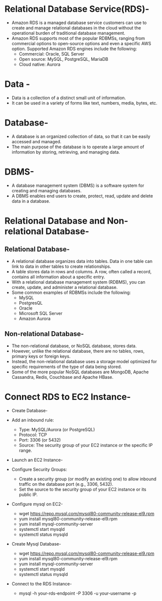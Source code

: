 # Relational Database Service(RDS)-
- Amazon RDS is a managed database service customers can use to create and manage relational databases in the cloud without the operational burden of traditional database management.
- Amazon RDS supports most of the popular RDBMSs, ranging from commercial options to open-source options and even a specific AWS option. Supported Amazon RDS engines include the following:
    - Commercial: Oracle, SQL Server
    - Open source: MySQL, PostgreSQL, MariaDB
    - Cloud native: Aurora


# Data -
- Data is a collection of a distinct small unit of information.
- It can be used in a variety of forms like text, numbers, media, bytes, etc.

# Database-
- A database is an organized collection of data, so that it can be easily accessed and managed.
- The main purpose of the database is to operate a large amount of information by storing, retrieving, and managing data.

# DBMS-
- A database management system (DBMS) is a software system for creating and managing databases.
- A DBMS enables end users to create, protect, read, update and delete data in a database.

# Relational Database and Non-relational Database-
## Relational Database-
- A relational database organizes data into tables. Data in one table can link to data in other tables to create relationships.
- A table stores data in rows and columns. A row, often called a record, contains all information about a specific entry.
- With a relational database management system (RDBMS), you can create, update, and administer a relational database.
- Some common examples of RDBMSs include the following:
    - MySQL
    - PostgresQL
    - Oracle
    - Microsoft SQL Server
    - Amazon Aurora

## Non-relational Database-
- The non-relational database, or NoSQL database, stores data.
- However, unlike the relational database, there are no tables, rows, primary keys or foreign keys.
- Instead, the non-relational database uses a storage model optimized for specific requirements of the type of data being stored.
- Some of the more popular NoSQL databases are MongoDB, Apache Cassandra, Redis, Couchbase and Apache HBase.

# Connect RDS to EC2 Instance-
- Create Database-
- Add an inbound rule:
    - Type: MySQL/Aurora (or PostgreSQL)
    - Protocol: TCP
    - Port: 3306 (or 5432)
    - Source: The security group of your EC2 instance or the specific IP range.
      
- Launch an EC2 Instance-
- Configure Security Groups:
    - Create a security group (or modify an existing one) to allow inbound traffic on the database port (e.g., 3306, 5432).
    - Set the source to the security group of your EC2 instance or its public IP.

- Configure mysql on EC2-
    -  wget https://repo.mysql.com/mysql80-community-release-el9.rpm
    -  yum install mysql80-community-release-el9.rpm
    -  yum install mysql-community-server
    -  systemctl start mysqld
    -  systemctl status mysqld
- Create Mysql Database-
    - wget https://repo.mysql.com/mysql80-community-release-el9.rpm
    - yum install mysql80-community-release-el9.rpm
    - yum install mysql-community-server
    - systemctl start mysqld
    - systemctl status mysqld
- Connect to the RDS Instance-
    - mysql -h your-rds-endpoint -P 3306 -u your-username -p
    



